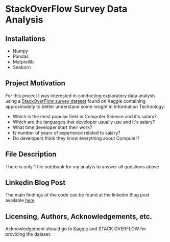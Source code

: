 # StackOverFlow Survey Data Analysis

## Installations
- Numpy
- Pandas
- Matplotlib
- Seaborn

## Project Motivation

For this project I was interested in conducting exploratory data analysis using a [StackOverFlow survey dataset](https://www.kaggle.com/datasets/stackoverflow/so-survey-2017) found on Kaggle containing approximately to better understand some insight in Information Technology:

- Which is the most popular field in Computer Science and it's salary?
- Which are the languages that developer usually use and it's salary?
- What time developer start their work?
- Is number of years of experience related to salary?
- Do developers think they know everything about Computer?

## File Description

There is only 1 file notebook for my analyis to answer all questions above

## Linkedin Blog Post
The main findings of the code can be found at the linkedin Blog post available [here](https://www.linkedin.com/pulse/survey-stackoverflow-developers-black-chick/?published=t)

## Licensing, Authors, Acknowledgements, etc.
Acknowledgement should go to [Kaggle](https://www.kaggle.com/datasets/stackoverflow/so-survey-2017) and STACK OVERFLOW for providing the dataset.